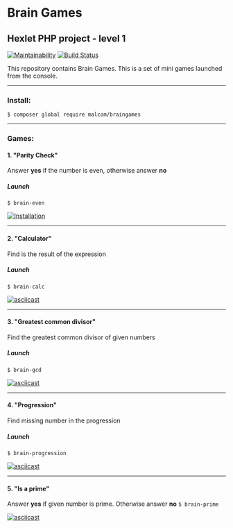 # Brain Games
## Hexlet PHP project - level 1
[![Maintainability](https://api.codeclimate.com/v1/badges/4478c30868d4ec41bed6/maintainability)](https://codeclimate.com/github/Malcom1986/php-project-lvl1/maintainability)   [![Build Status](https://travis-ci.org/Malcom1986/php-project-lvl1.svg?branch=master)](https://travis-ci.org/Malcom1986/php-project-lvl1)

This repository contains Brain Games. This is a set of mini games launched from the console.

____
### Install:
`$ composer global require malcom/braingames`
____

### Games:

#### 1. "Parity Check"
Answer **yes** if the number is even, otherwise answer **no**
##### Launch
 `$ brain-even`

[![Installation](https://asciinema.org/a/6theml901GdPzQ4JmvGgY70vg.png)](https://asciinema.org/a/6theml901GdPzQ4JmvGgY70vg "Installation")

----

#### 2. "Calculator"
Find is the result of the expression
##### Launch
`$ brain-calc`

[![asciicast](https://asciinema.org/a/hnve2qoOx0TFh398DkQOlIr3m.png)](https://asciinema.org/a/hnve2qoOx0TFh398DkQOlIr3m "brain-calc")

----

#### 3. "Greatest common divisor"
Find the greatest common divisor of given numbers
##### Launch
`$ brain-gcd`

[![asciicast](https://asciinema.org/a/FyqcuPalSibH3Qx2j4WdgbNoC.png)](https://asciinema.org/a/FyqcuPalSibH3Qx2j4WdgbNoC "brain-gcd")

----

#### 4. "Progression"
Find missing number in the progression
##### Launch
`$ brain-progression`

[![asciicast](https://asciinema.org/a/0CCDzXmN5OCW0xhLAGmRDGCxs.png)](https://asciinema.org/a/0CCDzXmN5OCW0xhLAGmRDGCxs "brain-progression")

----

#### 5. "Is a prime"
Answer **yes** if given number is prime. Otherwise answer **no**
`$ brain-prime`

[![asciicast](https://asciinema.org/a/FtHsD6oSMwPJlDz2aWe6ZNlWC.png)](https://asciinema.org/a/FtHsD6oSMwPJlDz2aWe6ZNlWC "brain-prime")
